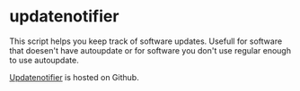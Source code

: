 updatenotifier
==============

This script helps you keep track of software updates. Usefull for software
that doesen't have autoupdate or for software you don't use regular enough to
use autoupdate.

[Updatenotifier](http://github.com/samuelspiza/updatenotifier) is hosted on
Github.
